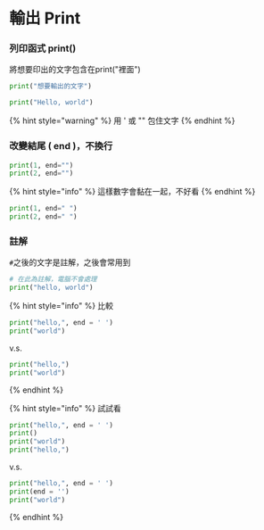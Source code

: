 # 輸出 Print

### 列印函式 print\(\)

將想要印出的文字包含在print\("裡面"\)

```python
print("想要輸出的文字")
```

```python
print("Hello, world")
```

{% hint style="warning" %}
用 ' 或 "" 包住文字
{% endhint %}

### **改變結尾 \( end \)，不換行**

```python
print(1, end="")
print(2, end="")
```

{% hint style="info" %}
這樣數字會黏在一起，不好看
{% endhint %}

```python
print(1, end=" ") 
print(2, end=" ")
```

### 註解

`#`之後的文字是註解，之後會常用到

```python
# 在此為註解，電腦不會處理
print("hello, world") 
```

{% hint style="info" %}
比較

```python
print("hello,", end = ' ')
print("world")
```

v.s.

```python
print("hello,")
print("world")
```
{% endhint %}

{% hint style="info" %}
試試看

```python
print("hello,", end = ' ')
print()
print("world")
print("hello,")
```

v.s.

```python
print("hello,", end = ' ')
print(end = '')
print("world")
```
{% endhint %}

